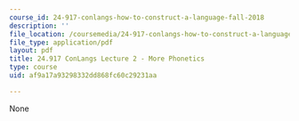 ```yaml
---
course_id: 24-917-conlangs-how-to-construct-a-language-fall-2018
description: ''
file_location: /coursemedia/24-917-conlangs-how-to-construct-a-language-fall-2018/af9a17a93298332dd868fc60c29231aa_MIT24_917f18_lec2_phonet2.pdf
file_type: application/pdf
layout: pdf
title: 24.917 ConLangs Lecture 2 - More Phonetics
type: course
uid: af9a17a93298332dd868fc60c29231aa

---
```

None